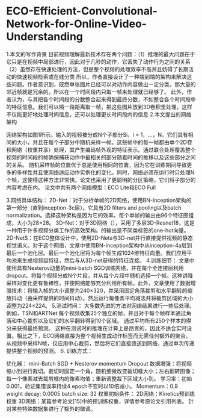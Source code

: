 # ECO-Efficient-Convolutional-Network-for-Online-Video-Understanding

1.本文的写作背景
目前视频理解最新技术存在两个问题：（1）推理的最大问题在于它只是在视频中局部进行，因此对于几秒的动作，它丢失了动作行为之间的关系 
                               （2）虽然存在快速处理的方法，但是整个视频的处理效率不高并且妨碍了长期活动的快速视频检索或在线分类
所以，作者直接设计了一种端到端的架构来解决这些问题。作者意识到，既然单张图片已经可以对动作内容做出一定分类，那大量的邻近帧就是冗余的，所以在一个时间段内只取一帧来处理就已经够了。
此外，作者认为，与其把各个时间段的分数整合起来得到最终分数，不如整合各个时间段中的特征信息。我们可以隔一段距离取一帧，把这些图片放到3D卷积里处理，这样不仅能更好地处理时间信息，还可以处理更长时间段内的信息
2.本文提出的网络架构


网络架构如图1所示。输入的视频被分成N个子部分Si，i = 1，...，N，它们具有相同的大小，并且在每个子部分中随机采样一帧。这些帧中的每一帧都由单个2D卷积网络（权重共享）处理，其产生编码帧外观的特征表示。通过联合处理覆盖整个视频的时间段的帧确保捕获动作中最相关的部分随着时间的推移以及这些部分之间的关系。
       随机采样帧的位置优于总是使用相同的位置，因为它在训练期间导致更多的多样性并且使网络适应动作实例化的变化。同时，网络必须在运行时只处理N个帧，这使得这种方法非常快。论文也采用了更聪明的分区策略，它们将子部分的内容考虑在内。
论文中共有两个网络模型：ECO Lite和ECO Full


3.网络具体结构：
2D-Net：对于分析单帧的2D网络，使用BN-Inception架构的第一部分（直到inception-3c层）。它具有2D filters and pooling以及batch normalization。选择这种架构是因为它的效率。每个单帧的输出由96个特征图组成，大小为28×28。
3D-Net：对于3D网络（），采用了多层3D-Resnet18，这是一种用于许多视频分类工作的高效架构。的输出是不同类标签的one-hot向量。
2D-NetS：在ECO整体设计中，使用2D-Nets与3D-net并行直接提供视频的静态视觉语义。对于这个网络，文章中使用BN-Inception架构中从inception-4a层到最后一个池化层。最后一个池化层将为每个帧生成1024维特征向量。我们应用平均池来生成视频级特征，然后与从3D-net获得的特征连接。
4.训练细节：
文章中使用具有Nesterov动量的mini-batch SGD训练网络，并在每个全连接层利用dropout。将每个视频分成N个片段，并从每个片段中随机选择一个帧。这种讲降采样对变化更有鲁棒性，并使网络能够充分利用所有帧。此外，文章使用了数据增强技术：将输入帧的大小调整为240×320，并采用固定角落裁剪和水平翻转的缩放抖动（由采样提供的时间抖动）。然后运行每像素平均减法并将裁剪区域的大小调整为224×224。
5.测试时间：
大多数先进的方法对网络结果进行一些后处理。 例如，TSN和ARTNet 每个视频收集25个独立的帧，并且对于每个帧样本通过角落和中心裁剪以及它们的水平翻转得到10个区域。 通过平均所有250个样本的得分来获得最终预测。 这种在测试时的推理在计算上是昂贵的，因此不适合实时设置。相比之下，ECO网络直接为整个视频生成动作标签而无需任何额外的聚合。 从视频中采样N帧，仅应用中心裁剪，然后将它们直接馈送到网络，通过单次传递提供整个视频的预测。
6. 训练方式：

优化器： mini-Batch SGD + Nesterov momentum
Dropout
数据增强：将视频缩小到进行裁切。裁切时固定一个角，随机细微改变裁切框大小；左右翻转图像；每一个像素减去裁剪框内的像素均值；重新调整裁下区域大小到。
学习率：初始0.001，验证集错误率持续4 epoch不变时以10倍减小。
Momentum：0.9
weight decay: 0.0005
batch size: 32
权重初始条件：
2D网络：Kinetics预训练权重
3D网络：某篇参考论文[15]中的预训练权重，详情参考原论文引用列表。
针对某些特殊数据集进行了额外的微调。
